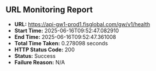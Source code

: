 ## URL Monitoring Report

- **URL:** https://api-gw1-prod1.fisglobal.com/gw/v1/health
- **Start Time:** 2025-06-16T09:52:47.082910
- **End Time:** 2025-06-16T09:52:47.361008
- **Total Time Taken:** 0.278098 seconds
- **HTTP Status Code:** 200
- **Status:** Success
- **Failure Reason:** N/A
